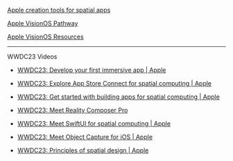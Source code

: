[Apple creation tools for spatial apps](https://developer.apple.com/augmented-reality/tools/)

[Apple VisionOS Pathway](https://developer.apple.com/visionos/pathway/)

[Apple VisionOS Resources](https://developer.apple.com/visionos/resources/)

- - - -

WWDC23 Videos

* [WWDC23: Develop your first immersive app | Apple](https://m.youtube.com/watch?v=9xe2x58mc4M)

* [WWDC23: Explore App Store Connect for spatial computing | Apple](https://youtu.be/g8ix6UenXHU?si=LRi8A_Me_yKahffg)

* [WWDC23: Get started with building apps for spatial computing | Apple](https://youtu.be/lVAM8ct5fwY?si=1V_ZrGX3QYeOmFP8)

* [WWDC23: Meet Reality Composer Pro](https://developer.apple.com/videos/play/wwdc2023/10083)

* [WWDC23: Meet SwiftUI for spatial computing | Apple](https://youtu.be/HEE8qjXQYPc?si=vMyGz0R5rF_1t3nb)

* [WWDC23: Meet Object Capture for iOS | Apple](https://youtu.be/zrSlmedQfq0?si=CwN1ujyYT3G-BSiW)

* [WWDC23: Principles of spatial design | Apple](https://youtu.be/Q1aJy1Hwjp8?si=Wgg6Jih_dssoQWRd)
